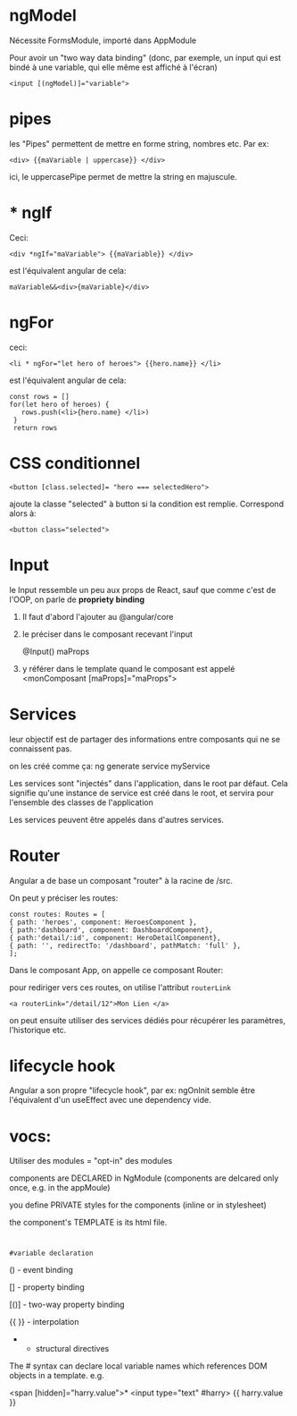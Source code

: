 # ngModel
Nécessite FormsModule, importé dans AppModule

Pour avoir un "two way data binding" (donc, par exemple, un input qui est bindé à une variable, qui elle même est affiché à l'écran)

    <input [(ngModel)]="variable">


# pipes

les "Pipes" permettent de mettre en forme string, nombres etc. Par ex: 

    <div> {{maVariable | uppercase}} </div> 
 
 ici, le uppercasePipe permet de mettre la string en majuscule.
 
 # * ngIf
 Ceci: 
 
    <div *ngIf="maVariable"> {{maVariable}} </div>
 
 est l'équivalent angular de cela: 
 
    maVariable&&<div>{maVariable}</div>
 
 # ngFor 
 
 ceci: 
 
    <li * ngFor="let hero of heroes"> {{hero.name}} </li>
 
 est l'équivalent angular de cela:
 
    const rows = []
    for(let hero of heroes) {
       rows.push(<li>{hero.name} </li>)
     }
     return rows
 
 # CSS conditionnel
 
    <button [class.selected]= "hero === selectedHero">
 
 ajoute la classe "selected" à button si la condition est remplie.
 Correspond alors à:
 
    <button class="selected">
 
 # Input
 
 le Input ressemble un peu aux props de React, sauf que comme c'est de l'OOP, on parle de **propriety binding**
 
 1) Il faut d'abord l'ajouter au @angular/core
 
2)  le préciser dans le composant recevant l'input

    @Input() maProps

3) y référer dans le template quand le composant est appelé
    <monComposant [maProps]="maProps"> </monComposant>


# Services

leur objectif est de partager des informations entre composants qui ne se connaissent pas. 

on les créé comme ça:
    ng generate service myService

Les services sont "injectés" dans l'application, dans le root par défaut. Cela signifie qu'une instance de service est créé dans le root, et servira pour l'ensemble des classes de l'application

Les services peuvent être appelés dans d'autres services. 

# Router

Angular a de base un composant "router" à la racine de /src. 

On peut y préciser les routes: 

    const routes: Routes = [
    { path: 'heroes', component: HeroesComponent }, 
    { path:'dashboard', component: DashboardComponent},
    { path:'detail/:id', component: HeroDetailComponent},
    { path: '', redirectTo: '/dashboard', pathMatch: 'full' },
    ];
    
Dans le composant App, on appelle ce composant Router: 
    <router-outlet></router-outlet>

pour rediriger vers ces routes, on utilise l'attribut `routerLink`

    <a routerLink="/detail/12">Mon Lien </a>

on peut ensuite utiliser des services dédiés pour récupérer les paramètres, l'historique etc. 

# lifecycle hook

Angular a son propre "lifecycle hook", par ex: 
ngOnInit semble être l'équivalent d'un useEffect avec une dependency vide. 
 # vocs:
 
 Utiliser des modules =  "opt-in" des modules 
 
 
 components are DECLARED in NgModule (components are delcared only once, e.g. in the appMoule) 
 
 you define PRIVATE styles for the components (inline or in stylesheet)
 
 
 the component's TEMPLATE is its html file. 
 
 #
 
    #variable declaration

() - event binding

[] - property binding

[()] - two-way property binding

{{ }} - interpolation

* - structural directives

The # syntax can declare local variable names which references DOM objects in a template. e.g.

 <span [hidden]="harry.value">*</span>
 <input type="text" #harry>
 {{ harry.value }}


